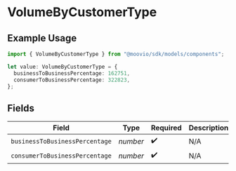 # VolumeByCustomerType

## Example Usage

```typescript
import { VolumeByCustomerType } from "@moovio/sdk/models/components";

let value: VolumeByCustomerType = {
  businessToBusinessPercentage: 162751,
  consumerToBusinessPercentage: 322823,
};
```

## Fields

| Field                          | Type                           | Required                       | Description                    |
| ------------------------------ | ------------------------------ | ------------------------------ | ------------------------------ |
| `businessToBusinessPercentage` | *number*                       | :heavy_check_mark:             | N/A                            |
| `consumerToBusinessPercentage` | *number*                       | :heavy_check_mark:             | N/A                            |